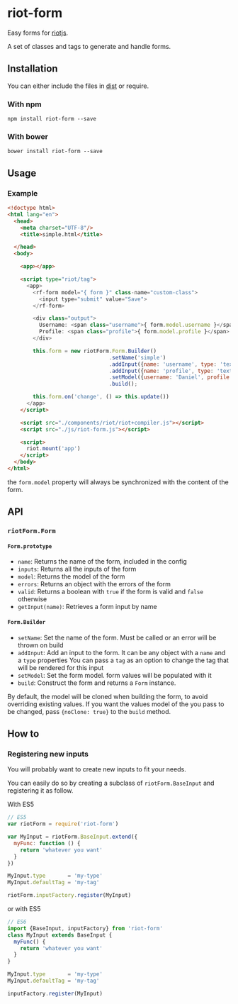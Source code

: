 # riot-form

Easy forms for [riotjs](http://riotjs.com/).

A set of classes and tags to generate and handle forms.

## Installation

You can either include the files in [dist](./dist) or require.

### With npm

```
npm install riot-form --save
```

### With bower

```
bower install riot-form --save
```

## Usage

### Example

```html
<!doctype html>
<html lang="en">
  <head>
    <meta charset="UTF-8"/>
    <title>simple.html</title>

  </head>
  <body>

    <app></app>

    <script type="riot/tag">
      <app>
        <rf-form model="{ form }" class-name="custom-class">
          <input type="submit" value="Save">
        </rf-form>

        <div class="output">
          Username: <span class="username">{ form.model.username }</span>
          Profile: <span class="profile">{ form.model.profile }</span>
        </div>

        this.form = new riotForm.Form.Builder()
                                .setName('simple')
                                .addInput({name: 'username', type: 'text'})
                                .addInput({name: 'profile', type: 'textarea'})
                                .setModel({username: 'Daniel', profile: 'My name is Daniel'})
                                .build();

        this.form.on('change', () => this.update())
      </app>
    </script>

    <script src="./components/riot/riot+compiler.js"></script>
    <script src="./js/riot-form.js"></script>

    <script>
      riot.mount('app')
    </script>
  </body>
</html>
```

the `form.model` property will always be synchronized with the content of the form.

## API

### `riotForm.Form`

#### `Form.prototype`

  * `name`: Returns the name of the form, included in the config
  * `inputs`: Returns all the inputs of the form
  * `model`: Returns the model of the form
  * `errors`: Returns an object with the errors of the form
  * `valid`: Returns a boolean with `true` if the form is valid and `false` otherwise
  * `getInput(name)`: Retrieves a form input by name

#### `Form.Builder`

  * `setName`: Set the name of the form. Must be called or an error will be thrown on build
  * `addInput`: Add an input to the form. It can be any object with a `name` and a `type` properties
                You can pass a `tag` as an option to change the tag that will be rendered for this input
  * `setModel`: Set the form model. form values will be populated with it
  * `build`: Construct the form and returns a `Form` instance.

By default, the model will be cloned when building the form, to avoid overriding existing values.
If you want the values model of the you pass to be changed, pass `{noClone: true}` to the `build`
method.


## How to

### Registering new inputs

You will probably want to create new inputs to fit your needs.

You can easily do so by creating a subclass of `riotForm.BaseInput` and registering it as follow.

With ES5

```javascript
// ES5
var riotForm = require('riot-form')

var MyInput = riotForm.BaseInput.extend({
  myFunc: function () {
    return 'whatever you want'
  }
})

MyInput.type       = 'my-type'
MyInput.defaultTag = 'my-tag'

riotForm.inputFactory.register(MyInput)
```

or with ES5

```javascript
// ES6
import {BaseInput, inputFactory} from 'riot-form'
class MyInput extends BaseInput {
  myFunc() {
    return 'whatever you want'
  }
}

MyInput.type       = 'my-type'
MyInput.defaultTag = 'my-tag'

inputFactory.register(MyInput)
```
